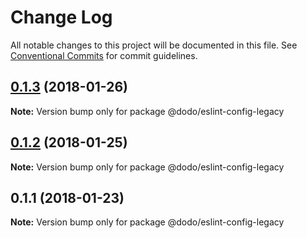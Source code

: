 # Change Log

All notable changes to this project will be documented in this file.
See [Conventional Commits](https://conventionalcommits.org) for commit guidelines.

<a name="0.1.3"></a>
## [0.1.3](https://bitbucket.isobaraustralia.com/scm/~adrian.bonnici/dodo-packages-monorepo/compare/@dodo/eslint-config-legacy@0.1.2...@dodo/eslint-config-legacy@0.1.3) (2018-01-26)




**Note:** Version bump only for package @dodo/eslint-config-legacy

<a name="0.1.2"></a>
## [0.1.2](/compare/@dodo/eslint-config-legacy@0.1.1...@dodo/eslint-config-legacy@0.1.2) (2018-01-25)




**Note:** Version bump only for package @dodo/eslint-config-legacy

<a name="0.1.1"></a>
## 0.1.1 (2018-01-23)




**Note:** Version bump only for package @dodo/eslint-config-legacy
